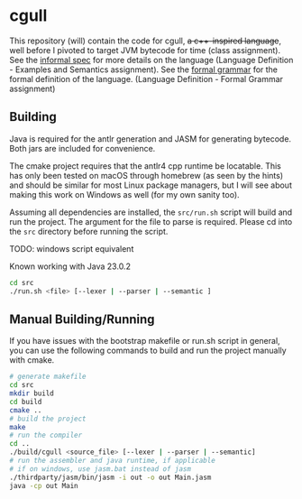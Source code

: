 # cgull

This repository (will) contain the code for cgull, ~~a c++-inspired language~~, well before I pivoted to target JVM bytecode for time (class assignment).
See the [informal spec](informal_spec.md) for more details on the language (Language Definition - Examples and Semantics assignment).
See the [formal grammar](src/grammar/cgull.g4) for the formal definition of the language. (Language Definition - Formal Grammar assignment)

## Building

Java is required for the antlr generation and JASM for generating bytecode. Both jars are included for convenience.

The cmake project requires that the antlr4 cpp runtime be locatable. This has only been tested on macOS through homebrew (as seen by the hints) and should be similar for most Linux package managers, but I will see about making this work on Windows as well (for my own sanity too).

Assuming all dependencies are installed, the `src/run.sh` script will build and run the project. The argument for the file to parse is required. Please cd into the `src` directory before running the script.

TODO: windows script equivalent

Known working with Java 23.0.2

```bash
cd src
./run.sh <file> [--lexer | --parser | --semantic ]
```

## Manual Building/Running

If you have issues with the bootstrap makefile or run.sh script in general, you can use the following commands to build and run the project manually with cmake.

```bash
# generate makefile
cd src
mkdir build
cd build
cmake ..
# build the project
make
# run the compiler
cd ..
./build/cgull <source_file> [--lexer | --parser | --semantic]
# run the assembler and java runtime, if applicable
# if on windows, use jasm.bat instead of jasm
./thirdparty/jasm/bin/jasm -i out -o out Main.jasm
java -cp out Main
```
